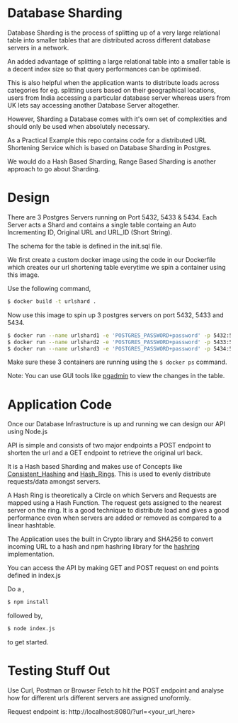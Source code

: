 # Database Sharding

Database Sharding is the process of splitting up of a very large relational table into smaller tables that are
distributed across different database servers in a network.

An added advantage of splitting a large relational table into a smaller table is a decent index size so that query
performances can be optimised.

This is also helpful when the application wants to distribute loads across categories for eg. splitting users based on their geographical locations, users from India accessing a particular database server whereas users from UK lets
say accessing another Database Server altogether.

However, Sharding a Database comes with it's own set of complexities and should only be used when absolutely necessary.

As a Practical Example this repo contains code for a distributed URL Shortening Service which is based on
Database Sharding in Postgres.

We would do a Hash Based Sharding, Range Based Sharding is another approach to go about Sharding.

# Design

There are 3 Postgres Servers running on Port 5432, 5433 & 5434. Each Server acts a Shard and contains a
single table containg an Auto Incrementing ID, Original URL and URL_ID (Short String).

The schema for the table is defined in the init.sql file.

We first create a custom docker image using the code in our Dockerfile which creates our url shortening table
everytime we spin a container using this image.

Use the following command,

```sh
$ docker build -t urlshard .
```

Now use this image to spin up 3 postgres servers on port 5432, 5433 and 5434.

```sh
$ docker run --name urlshard1 -e 'POSTGRES_PASSWORD+password' -p 5432:5432 -d urlshard
$ docker run --name urlshard2 -e 'POSTGRES_PASSWORD+password' -p 5433:5432 -d urlshard
$ docker run --name urlshard3 -e 'POSTGRES_PASSWORD+password' -p 5434:5432 -d urlshard
```

Make sure these 3 containers are running using the ``` $ docker ps ```  command.

Note: You can use GUI tools like [pgadmin] to view the changes in the table. 

# Application Code

Once our Database Infrastructure is up and running we can design our API using Node.js

API is simple and consists of two major endpoints a POST endpoint to shorten the url and a GET
endpoint to retrieve the original url back.

It is a Hash based Sharding and makes use of Concepts like [Consistent_Hashing] and [Hash_Rings]. This is used to
evenly distribute requests/data amongst servers.

A Hash Ring is theoretically a Circle on which Servers and Requests are mapped using a Hash Function. The request
gets assigned to the nearest server on the ring. It is a good technique to distribute load and gives a good performance even when servers are added or removed as compared to a linear hashtable.

The Application uses the built in Crypto library and SHA256 to convert incoming URL to a hash and npm hashring library for the [hashring] implementation.

You can access the API by making GET and POST request on end points defined in index.js

Do a , 

```sh
$ npm install
```

followed by,
```sh
$ node index.js
```

to get started.

# Testing Stuff Out

Use Curl, Postman or Browser Fetch to hit the POST endpoint and analyse how for different urls different servers
are assigned unoformly.  

Request endpoint is: http://localhost:8080/?url=<your_url_here>
 
[hashring]: <https://www.npmjs.com/package/hashring>
[pgadmin]: <https://www.pgadmin.org/docs/pgadmin4/latest/container_deployment.html>
[Consistent_Hashing]: <https://en.wikipedia.org/wiki/Consistent_hashing>
[Hash_Rings]: <https://en.wikipedia.org/wiki/Consistent_hashing>
